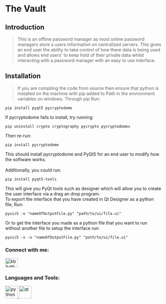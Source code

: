 # The Vault

## Introduction

> This is an offline password manager as most online password managers store a users information on centralized servers. This gives an end user the ability to take control of how there data is being used and allows end users' to keep hold of their private data whilst interacting with a password manager with an easy to use interface.

## Installation

> If you are compiling the code from source then ensure that python is installed on the machine with pip added to Path in the environment variables on windows. Through pip Run:
<pre><code>pip install pyqt5 pycryptodome</pre></code>
If pycryptodome fails to install, try running:
<pre><code>pip uninstall crypto cryptography pycrypto pycryptodomex</pre></code>
Then re-run:
<pre><code>pip install pycryptodome</pre></code>
This should install pycryptodome and PyQt5 for an end user to modify how the software works.<br><br>
Additionally, you could run:
<pre><code>pip install pyqt5-tools</pre></code>
This will give you PyQt tools such as designer which will allow you to create the user interface via a drag an drop program.<br>
To export the interface that you have created in Qt Designer as a python file, Run:
<pre><code>pyuic5 -o "nameOfOutputFile.py" "path/to/ui/file.ui"</pre></code>
Or to get the interface you made as a python file that you want to run without another file to setup the interface run:
<pre><code>pyuic5 -x -o "nameOfOutputFile.py" "path/to/ui/file.ui"</pre></code>

<p align="left">
<h3 align="left">Connect with me:</h3>
<a href="https://linkedin.com/in/kbhatti5924" target="blank"><img align="center" src="https://cdn.jsdelivr.net/npm/simple-icons@3.0.1/icons/linkedin.svg" alt="kbhatti5924" height="30" width="40" /></a>
</p>

<h3 align="left">Languages and Tools:</h3>
<p align="left"> <a href="https://www.python.org" target="_blank"> <img src="https://devicons.github.io/devicon/devicon.git/icons/python/python-original.svg" alt="python" width="40" height="40"/> </a> <a href="https://www.riverbankcomputing.com/software/pyqt/" target="_blank"> <img src="https://upload.wikimedia.org/wikipedia/commons/0/0b/Qt_logo_2016.svg" alt="qt" width="40" height="40"/> </a> </p>
